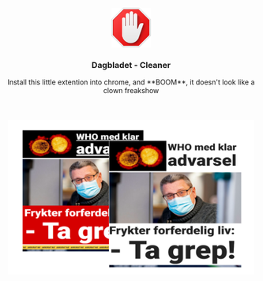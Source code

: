 <br />
<div align="center">
  <img src="icons/logo.png" alt="Logo" width="80" height="80">

  <h3 align="center">Dagbladet - Cleaner</h3>

  <p align="center">
    Install this little extention into chrome, and **BOOM**, it doesn't look like a clown freakshow
    <br /><br /><br /><br />
    <img src="icons/wefwefwefw.png" alt="Logo2" width="500">
  </p>

</div>
